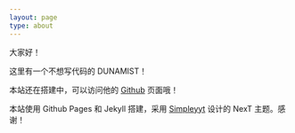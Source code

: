 ```yaml
---
layout: page
type: about
---
```


大家好！

这里有一个不想写代码的 DUNAMIST！

本站还在搭建中，可以访问他的 [Github](https://github.com/DUNAMIST) 页面哦！

本站使用 Github Pages 和 Jekyll 搭建，采用 [Simpleyyt](https://github.com/Simpleyyt/jekyll-theme-next) 设计的 NexT 主题。感谢！
